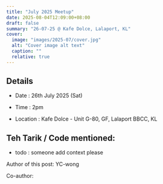 ```yaml
---
title: "July 2025 Meetup"
date: 2025-08-04T12:09:00+08:00
draft: false
summary: "26-07-25 @ Kafe Dolce, Lalaport, KL"
cover:
  image: "images/2025-07/cover.jpg"
  alt: "Cover image alt text"
  caption: ""
  relative: true
---
```


## Details
- Date : 26th July 2025 (Sat)

- Time : 2pm

- Location : Kafe Dolce - Unit G-80, GF, Lalaport BBCC, KL

## Teh Tarik / Code mentioned:
- todo : someone add context please


Author of this post: YC-wong

Co-author: 